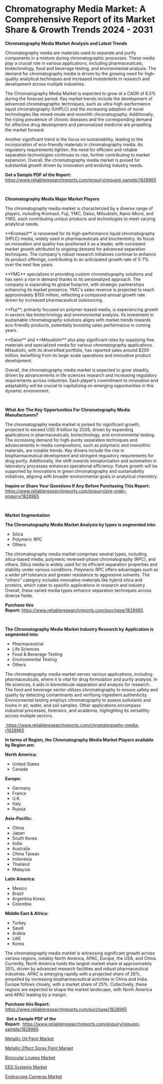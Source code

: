 <p><h1>Chromatography Media Market: A Comprehensive Report of its Market Share & Growth Trends 2024 - 2031</h1></p><p><strong>Chromatography Media Market Analysis and Latest Trends</strong></p>
<p><p>Chromatography media are materials used to separate and purify components in a mixture during chromatographic processes. These media play a crucial role in various applications, including pharmaceuticals, biotechnology, food and beverage testing, and environmental analysis. The demand for chromatography media is driven by the growing need for high-quality analytical techniques and increased investments in research and development across multiple industries.</p><p>The Chromatography Media Market is expected to grow at a CAGR of 6.5% during the forecast period. Key market trends include the development of advanced chromatographic techniques, such as ultra-high-performance liquid chromatography (UHPLC) and the increasing adoption of novel technologies like mixed-mode and monolith chromatography. Additionally, the rising prevalence of chronic diseases and the corresponding demand for effective drug development and personalized medicine are propelling the market forward.</p><p>Another significant trend is the focus on sustainability, leading to the incorporation of eco-friendly materials in chromatography media. As regulatory requirements tighten, the need for efficient and reliable separation technologies continues to rise, further contributing to market expansion. Overall, the chromatography media market is poised for substantial growth driven by innovation and evolving industry needs.</p></p>
<p><strong>Get a Sample PDF of the Report:&nbsp;</strong> <a href="https://www.reliableresearchreports.com/enquiry/request-sample/1828965?utm_campaign=37&utm_medium=2&utm_source=Github&utm_content=ia&utm_term=07112024&utm_id=chromatography-media">https://www.reliableresearchreports.com/enquiry/request-sample/1828965</a></p>
<p>&nbsp;</p>
<p><strong>Chromatography Media Major Market Players</strong></p>
<p><p>The chromatography media market is characterized by a diverse range of players, including Kromasil, Fuji, YMC, Daiso, Mitsubishi, Nano-Micro, and YWG, each contributing unique products and technologies to meet varying analytical needs.</p><p>**Kromasil** is renowned for its high-performance liquid chromatography (HPLC) media, widely used in pharmaceuticals and biochemistry. Its focus on innovation and quality has positioned it as a leader, with consistent market growth attributed to ongoing demand for advanced separation techniques. The company's robust research initiatives continue to enhance its product offerings, contributing to an anticipated growth rate of 5-7% over the next few years.</p><p>**YMC** specializes in providing custom chromatography solutions and has seen a rise in demand thanks to its personalized approach. The company is expanding its global footprint, with strategic partnerships enhancing its market presence. YMC's sales revenue is projected to reach approximately $150 million, reflecting a compound annual growth rate driven by increased pharmaceutical outsourcing.</p><p>**Fuji**, primarily focused on polymer-based media, is experiencing growth in sectors like biotechnology and environmental analysis. Its investment in sustainable chromatography solutions aligns with market trends towards eco-friendly products, potentially boosting sales performance in coming years.</p><p>**Daiso** and **Mitsubishi** also play significant roles by supplying fine materials and specialized media for various chromatography applications. Mitsubishi, with its diversified portfolio, has reported sales around $200 million, benefiting from its large-scale operations and innovative product development.</p><p>Overall, the chromatography media market is expected to grow steadily, driven by advancements in life sciences research and increasing regulatory requirements across industries. Each player’s commitment to innovation and adaptability will be crucial to capitalizing on emerging opportunities in this dynamic environment.</p></p>
<p>&nbsp;</p>
<p><strong>What Are The Key Opportunities For Chromatography Media Manufacturers?</strong></p>
<p><p>The chromatography media market is poised for significant growth, projected to exceed USD 9 billion by 2028, driven by expanding applications in pharmaceuticals, biotechnology, and environmental testing. The increasing demand for high-purity separation techniques and advancements in media compositions, such as polymeric and monolithic materials, are notable trends. Key drivers include the rise in biopharmaceutical development and stringent regulatory requirements for drug purity. Additionally, the shift towards miniaturization and automation in laboratory processes enhances operational efficiency. Future growth will be supported by innovations in green chromatography and sustainability initiatives, aligning with broader environmental goals in analytical chemistry.</p></p>
<p><strong>Inquire or Share Your Questions If Any Before Purchasing This Report:</strong> <a href="https://www.reliableresearchreports.com/enquiry/pre-order-enquiry/1828965?utm_campaign=37&utm_medium=2&utm_source=Github&utm_content=ia&utm_term=07112024&utm_id=chromatography-media">https://www.reliableresearchreports.com/enquiry/pre-order-enquiry/1828965</a></p>
<p>&nbsp;</p>
<p><strong>Market Segmentation</strong></p>
<p><strong>The Chromatography Media Market Analysis by types is segmented into:</strong></p>
<p><ul><li>Silica</li><li>Polymeric RPC</li><li>Others</li></ul></p>
<p><p>The chromatography media market comprises several types, including silica-based media, polymeric reversed-phase chromatography (RPC), and others. Silica media is widely used for its efficient separation properties and stability under various conditions. Polymeric RPC offers advantages such as a wider pH tolerance and greater resistance to aggressive solvents. The "others" category includes innovative materials like hybrid silica and proteins, which cater to specific applications in research and industry. Overall, these varied media types enhance separation techniques across diverse fields.</p></p>
<p><strong>Purchase this Report:&nbsp;</strong><a href="https://www.reliableresearchreports.com/purchase/1828965?utm_campaign=37&utm_medium=2&utm_source=Github&utm_content=ia&utm_term=07112024&utm_id=chromatography-media">https://www.reliableresearchreports.com/purchase/1828965</a></p>
<p>&nbsp;</p>
<p><strong>The Chromatography Media Market Industry Research by Application is segmented into:</strong></p>
<p><ul><li>Pharmaceutical</li><li>Life Sciences</li><li>Food & Beverage Testing</li><li>Environmental Testing</li><li>Others</li></ul></p>
<p><p>The chromatography media market serves various applications, including pharmaceuticals, where it is vital for drug formulation and purity analysis. In life sciences, it aids in biomolecule separation and analysis for research. The food and beverage sector utilizes chromatography to ensure safety and quality by detecting contaminants and verifying ingredient authenticity. Environmental testing employs chromatography to assess pollutants and toxins in air, water, and soil samples. Other applications encompass industrial processes, forensics, and academia, highlighting its versatility across multiple sectors.</p></p>
<p><a href="https://www.reliableresearchreports.com/chromatography-media-r1828965?utm_campaign=37&utm_medium=2&utm_source=Github&utm_content=ia&utm_term=07112024&utm_id=chromatography-media">&nbsp;https://www.reliableresearchreports.com/chromatography-media-r1828965</a></p>
<p><strong>In terms of Region, the Chromatography Media Market Players available by Region are:</strong></p>
<p>
    <p> <strong> North America: </strong>
        <ul>
            <li>United States</li>
            <li>Canada</li>
        </ul>
        </p> 
    <p> <strong> Europe: </strong>
        <ul>
            <li>Germany</li>
            <li>France</li>
            <li>U.K.</li>
            <li>Italy</li>
            <li>Russia</li>
        </ul>
        </p> 
    <p> <strong> Asia-Pacific: </strong>
        <ul>
            <li>China</li>
            <li>Japan</li>
            <li>South Korea</li>
            <li>India</li>
            <li>Australia</li>
            <li>China Taiwan</li>
            <li>Indonesia</li>
            <li>Thailand</li>
            <li>Malaysia</li>
        </ul>
        </p> 
    <p> <strong> Latin America: </strong>
        <ul>
            <li>Mexico</li>
            <li>Brazil</li>
            <li>Argentina Korea</li>
            <li>Colombia</li>
        </ul>
        </p> 
    <p> <strong> Middle East & Africa: </strong>
        <ul>
            <li>Turkey</li>
            <li>Saudi</li>
            <li>Arabia</li>
            <li>UAE</li>
            <li>Korea</li>
        </ul>
    </p>
    </p>
<p><p>The chromatography media market is witnessing significant growth across various regions, notably North America, APAC, Europe, the USA, and China. Currently, North America holds the largest market share at approximately 35%, driven by advanced research facilities and robust pharmaceutical industries. APAC is emerging rapidly with a projected share of 28%, propelled by increasing biopharmaceutical activities in China and India. Europe follows closely, with a market share of 25%. Collectively, these regions are expected to shape the market landscape, with North America and APAC leading by a margin.</p></p>
<p><strong>Purchase this Report: </strong><a href="https://www.reliableresearchreports.com/purchase/1828965?utm_campaign=37&utm_medium=2&utm_source=Github&utm_content=ia&utm_term=07112024&utm_id=chromatography-media">https://www.reliableresearchreports.com/purchase/1828965</a></p>
<p>&nbsp;<strong>Get a Sample PDF of the Report:&nbsp;&nbsp;</strong><a href="https://www.reliableresearchreports.com/enquiry/request-sample/1828965?utm_campaign=37&utm_medium=2&utm_source=Github&utm_content=ia&utm_term=07112024&utm_id=chromatography-media">https://www.reliableresearchreports.com/enquiry/request-sample/1828965</a></p>
<p><strong></strong></p>
<p><p><a href="https://github.com/MegiMusaj575/Market-Research-Report-List-1/blob/main/metallic-oil-paint-market.md?utm_campaign=37&utm_medium=2&utm_source=Github&utm_content=ia&utm_term=07112024&utm_id=chromatography-media">Metallic Oil Paint Market</a></p><p><a href="https://github.com/jennyt6m/Market-Research-Report-List-1/blob/main/metallic-effect-spray-paint-market.md?utm_campaign=37&utm_medium=2&utm_source=Github&utm_content=ia&utm_term=07112024&utm_id=chromatography-media">Metallic Effect Spray Paint Market</a></p><p><a href="https://issuu.com/reportprime-2/docs/binocular-loupes-market-size-2030.p_8e8e0fb2e19d32?utm_campaign=37&utm_medium=2&utm_source=Github&utm_content=ia&utm_term=07112024&utm_id=chromatography-media">Binocular Loupes Market</a></p><p><a href="https://issuu.com/reportprime-2/docs/eeg-systems-market-size-2030.pptx_4f467d850fb31a?utm_campaign=37&utm_medium=2&utm_source=Github&utm_content=ia&utm_term=07112024&utm_id=chromatography-media">EEG Systems Market</a></p><p><a href="https://issuu.com/reportprime-2/docs/endoscope-cameras-market-size-2030._a02e98da5f61bc?utm_campaign=37&utm_medium=2&utm_source=Github&utm_content=ia&utm_term=07112024&utm_id=chromatography-media">Endoscope Cameras Market</a></p></p>